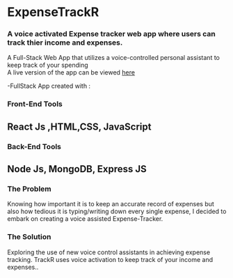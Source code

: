 # ExpenseTrackR

### A voice activated  Expense tracker web app where users can track thier income and expenses.

A Full-Stack Web App that utilizes a voice-controlled personal assistant to keep track of your spending <br>
A live version of the app can be viewed [here](https://radiant-fjord-58533.herokuapp.com/)

-FullStack App created with :

### Front-End Tools

React Js ,HTML,CSS, JavaScript
---

### Back-End Tools

Node Js, MongoDB, Express JS 
---

### The Problem 
 Knowing how important it is to keep an accurate record of expenses but also how tedious it is typing/writing  down every single expense, I decided to embark on creating a voice assisted Expense-Tracker. 
 
 
 ### The Solution
 Exploring the use of new voice control assistants in achieving expense tracking. TrackR uses voice activation to keep track of  your income and expenses..
 





